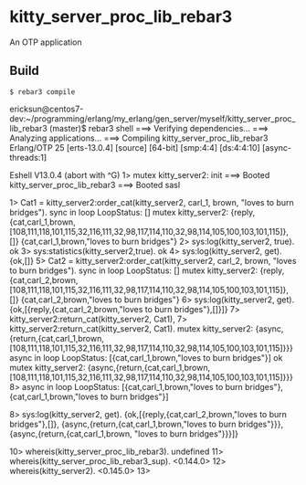 kitty_server_proc_lib_rebar3
=====

An OTP application

Build
-----

    $ rebar3 compile



ericksun@centos7-dev:~/programming/erlang/my_erlang/gen_server/myself/kitty_server_proc_lib_rebar3 (master)$ rebar3 shell
===> Verifying dependencies...
===> Analyzing applications...
===> Compiling kitty_server_proc_lib_rebar3
Erlang/OTP 25 [erts-13.0.4] [source] [64-bit] [smp:4:4] [ds:4:4:10] [async-threads:1]

Eshell V13.0.4  (abort with ^G)
1> mutex kitty_server2: init
===> Booted kitty_server_proc_lib_rebar3
===> Booted sasl

1> Cat1 = kitty_server2:order_cat(kitty_server2, carl_1, brown, "loves to burn bridges").
sync in loop LoopStatus: []
mutex kitty_server2: {reply,{cat,carl_1,brown,[108,111,118,101,115,32,116,111,32,98,117,114,110,32,98,114,105,100,103,101,115]},[]}
{cat,carl_1,brown,"loves to burn bridges"}
2> sys:log(kitty_server2, true).
ok
3> sys:statistics(kitty_server2,true).
ok
4> sys:log(kitty_server2, get).
{ok,[]}
5>  Cat2 = kitty_server2:order_cat(kitty_server2, carl_2, brown, "loves to burn bridges").
sync in loop LoopStatus: []
mutex kitty_server2: {reply,{cat,carl_2,brown,[108,111,118,101,115,32,116,111,32,98,117,114,110,32,98,114,105,100,103,101,115]},[]}
{cat,carl_2,brown,"loves to burn bridges"}
6> sys:log(kitty_server2, get).
{ok,[{reply,{cat,carl_2,brown,"loves to burn bridges"},[]}]}
7> kitty_server2:return_cat(kitty_server2, Cat1),
7> kitty_server2:return_cat(kitty_server2, Cat1).
mutex kitty_server2: {async,{return,{cat,carl_1,brown,[108,111,118,101,115,32,116,111,32,98,117,114,110,32,98,114,105,100,103,101,115]}}}
async in loop LoopStatus: [{cat,carl_1,brown,"loves to burn bridges"}]
ok
mutex kitty_server2: {async,{return,{cat,carl_1,brown,[108,111,118,101,115,32,116,111,32,98,117,114,110,32,98,114,105,100,103,101,115]}}}
8> async in loop LoopStatus: [{cat,carl_1,brown,"loves to burn bridges"},
                           {cat,carl_1,brown,"loves to burn bridges"}]

8> sys:log(kitty_server2, get).
{ok,[{reply,{cat,carl_2,brown,"loves to burn bridges"},[]},
     {async,{return,{cat,carl_1,brown,"loves to burn bridges"}}},
     {async,{return,{cat,carl_1,brown,
                         "loves to burn bridges"}}}]}

10> whereis(kitty_server_proc_lib_rebar3).
undefined
11> whereis(kitty_server_proc_lib_rebar3_sup).
<0.144.0>
12> whereis(kitty_server2).
<0.145.0>
13>

